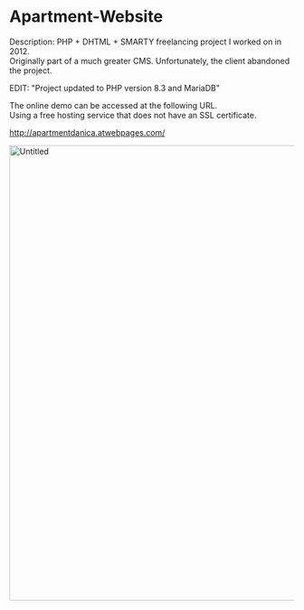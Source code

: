 # Apartment-Website

Description:
PHP + DHTML + SMARTY freelancing project I worked on in 2012. <br />
Originally part of a much greater CMS. Unfortunately, the client abandoned the project.

EDIT: "Project updated to PHP version 8.3 and MariaDB"

The online demo can be accessed at the following URL. <br/>
Using a free hosting service that does not have an SSL certificate.

http://apartmentdanica.atwebpages.com/

<img width="1214" height="806" alt="Untitled" src="https://github.com/user-attachments/assets/abece81e-dc34-4eb0-a96a-6a3cec08b89e" />
